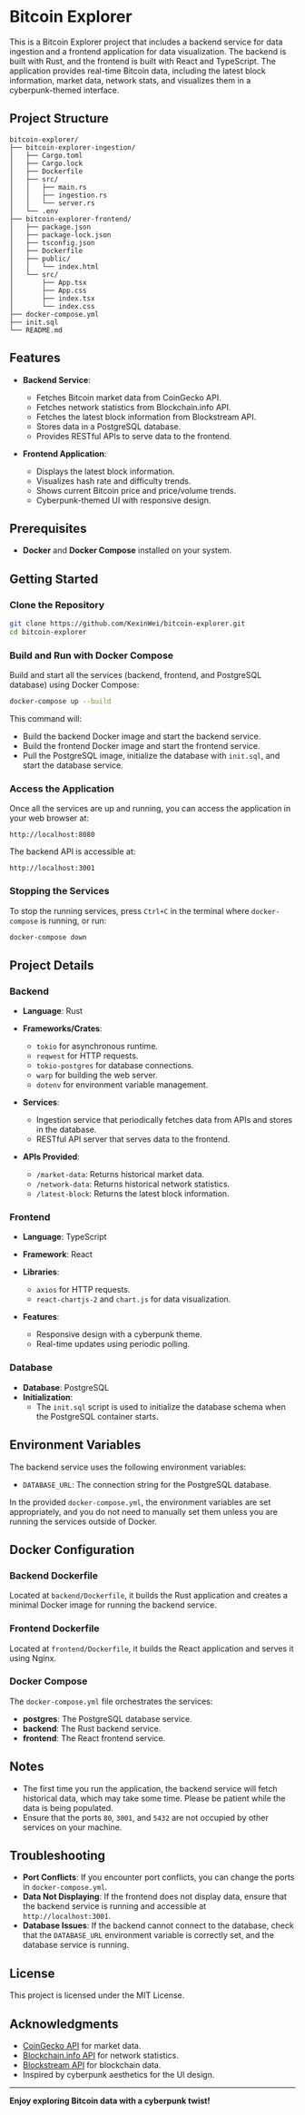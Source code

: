 
# Bitcoin Explorer

This is a Bitcoin Explorer project that includes a backend service for data ingestion and a frontend application for data visualization. The backend is built with Rust, and the frontend is built with React and TypeScript. The application provides real-time Bitcoin data, including the latest block information, market data, network stats, and visualizes them in a cyberpunk-themed interface.

## Project Structure

```
bitcoin-explorer/
├── bitcoin-explorer-ingestion/
│   ├── Cargo.toml
│   ├── Cargo.lock
│   ├── Dockerfile
│   ├── src/
│   │   ├── main.rs
│   │   ├── ingestion.rs
│   │   └── server.rs
│   └── .env
├── bitcoin-explorer-frontend/
│   ├── package.json
│   ├── package-lock.json
│   ├── tsconfig.json
│   ├── Dockerfile
│   ├── public/
│   │   └── index.html
│   └── src/
│       ├── App.tsx
│       ├── App.css
│       ├── index.tsx
│       └── index.css
├── docker-compose.yml
├── init.sql
└── README.md
```

## Features

- **Backend Service**:
  - Fetches Bitcoin market data from CoinGecko API.
  - Fetches network statistics from Blockchain.info API.
  - Fetches the latest block information from Blockstream API.
  - Stores data in a PostgreSQL database.
  - Provides RESTful APIs to serve data to the frontend.

- **Frontend Application**:
  - Displays the latest block information.
  - Visualizes hash rate and difficulty trends.
  - Shows current Bitcoin price and price/volume trends.
  - Cyberpunk-themed UI with responsive design.

## Prerequisites

- **Docker** and **Docker Compose** installed on your system.

## Getting Started

### Clone the Repository

```bash
git clone https://github.com/KexinWei/bitcoin-explorer.git
cd bitcoin-explorer
```

### Build and Run with Docker Compose

Build and start all the services (backend, frontend, and PostgreSQL database) using Docker Compose:

```bash
docker-compose up --build
```

This command will:

- Build the backend Docker image and start the backend service.
- Build the frontend Docker image and start the frontend service.
- Pull the PostgreSQL image, initialize the database with `init.sql`, and start the database service.

### Access the Application

Once all the services are up and running, you can access the application in your web browser at:

```
http://localhost:8080
```

The backend API is accessible at:

```
http://localhost:3001
```

### Stopping the Services

To stop the running services, press `Ctrl+C` in the terminal where `docker-compose` is running, or run:

```bash
docker-compose down
```

## Project Details

### Backend

- **Language**: Rust
- **Frameworks/Crates**:
  - `tokio` for asynchronous runtime.
  - `reqwest` for HTTP requests.
  - `tokio-postgres` for database connections.
  - `warp` for building the web server.
  - `dotenv` for environment variable management.

- **Services**:
  - Ingestion service that periodically fetches data from APIs and stores in the database.
  - RESTful API server that serves data to the frontend.

- **APIs Provided**:
  - `/market-data`: Returns historical market data.
  - `/network-data`: Returns historical network statistics.
  - `/latest-block`: Returns the latest block information.

### Frontend

- **Language**: TypeScript
- **Framework**: React
- **Libraries**:
  - `axios` for HTTP requests.
  - `react-chartjs-2` and `chart.js` for data visualization.

- **Features**:
  - Responsive design with a cyberpunk theme.
  - Real-time updates using periodic polling.

### Database

- **Database**: PostgreSQL
- **Initialization**:
  - The `init.sql` script is used to initialize the database schema when the PostgreSQL container starts.

## Environment Variables

The backend service uses the following environment variables:

- `DATABASE_URL`: The connection string for the PostgreSQL database.

In the provided `docker-compose.yml`, the environment variables are set appropriately, and you do not need to manually set them unless you are running the services outside of Docker.

## Docker Configuration

### Backend Dockerfile

Located at `backend/Dockerfile`, it builds the Rust application and creates a minimal Docker image for running the backend service.

### Frontend Dockerfile

Located at `frontend/Dockerfile`, it builds the React application and serves it using Nginx.

### Docker Compose

The `docker-compose.yml` file orchestrates the services:

- **postgres**: The PostgreSQL database service.
- **backend**: The Rust backend service.
- **frontend**: The React frontend service.

## Notes

- The first time you run the application, the backend service will fetch historical data, which may take some time. Please be patient while the data is being populated.
- Ensure that the ports `80`, `3001`, and `5432` are not occupied by other services on your machine.

## Troubleshooting

- **Port Conflicts**: If you encounter port conflicts, you can change the ports in `docker-compose.yml`.
- **Data Not Displaying**: If the frontend does not display data, ensure that the backend service is running and accessible at `http://localhost:3001`.
- **Database Issues**: If the backend cannot connect to the database, check that the `DATABASE_URL` environment variable is correctly set, and the database service is running.

## License

This project is licensed under the MIT License.

## Acknowledgments

- [CoinGecko API](https://www.coingecko.com/en/api) for market data.
- [Blockchain.info API](https://www.blockchain.com/api) for network statistics.
- [Blockstream API](https://github.com/Blockstream/esplora/blob/master/API.md) for blockchain data.
- Inspired by cyberpunk aesthetics for the UI design.

---

**Enjoy exploring Bitcoin data with a cyberpunk twist!**
